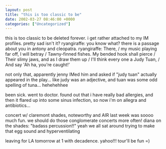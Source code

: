 ```yaml
---
layout: post
title: "this is too classic to be"
date: 2002-03-27 08:46:00 +0000
categories: ["Uncategorized"]
---
```


this is too classic to be deleted forever. i get rather attached to my IM profiles. pretty sad isn't it?
ryangiraffe: you know what? there is a passage about you in antony and cleopatra.
ryangiraffe: There, / my music playing far off, I will betray / Tawny-finned fishes. My bended hook shall pierce / Their slimy jaws, and as I draw them up / I'll think every one a Judy Tuan, / And say 'Ah ha, you're caught!'

not only that, apparently jenny IMed him and asked if "judy tuan" actually appeared in the play... like judy was an adjective, and tuan was some odd spelling of tuna... hehehehhee

been sick. went to doctor. found out that i have really bad allergies, and then it flared up into some sinus infection, so now i'm on allegra and antibiotics...

concert w/ claremont shades, noteworthy and AIR last week was soooo much fun. we should do those conglomerate concerts more often! diana on the shades: "badass percussion!!" yeah we all sat around trying to make that egg sound and hyperventilating

leaving for LA tomorrow at 1 with decadence. yahoo!!! tour'll be fun =)